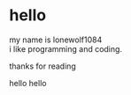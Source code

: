# hello
my name is lonewolf1084
<br>
i like programming and coding.

thanks for reading

hello
hello

